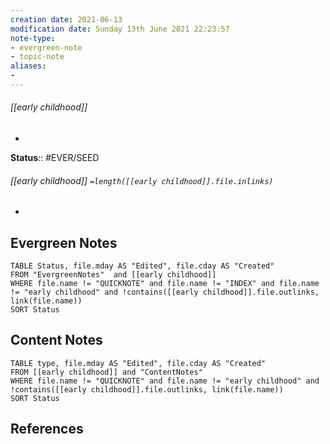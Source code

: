 ```yaml
---
creation date: 2021-06-13
modification date: Sunday 13th June 2021 22:23:57
note-type: 
- evergreen-note
- topic-note
aliases:
- 
---
```

 
###### [[early childhood]]

- 


**Status**:: #EVER/SEED
###### [[early childhood]] `=length([[early childhood]].file.inlinks)` 

- 


## Evergreen Notes
```dataview
TABLE Status, file.mday AS "Edited", file.cday AS "Created"
FROM "EvergreenNotes"  and [[early childhood]]
WHERE file.name != "QUICKNOTE" and file.name != "INDEX" and file.name != "early childhood" and !contains([[early childhood]].file.outlinks, link(file.name))
SORT Status
```
## Content Notes
```dataview
TABLE type, file.mday AS "Edited", file.cday AS "Created"
FROM [[early childhood]] and "ContentNotes"
WHERE file.name != "QUICKNOTE" and file.name != "early childhood" and !contains([[early childhood]].file.outlinks, link(file.name))
SORT Status
```

## References